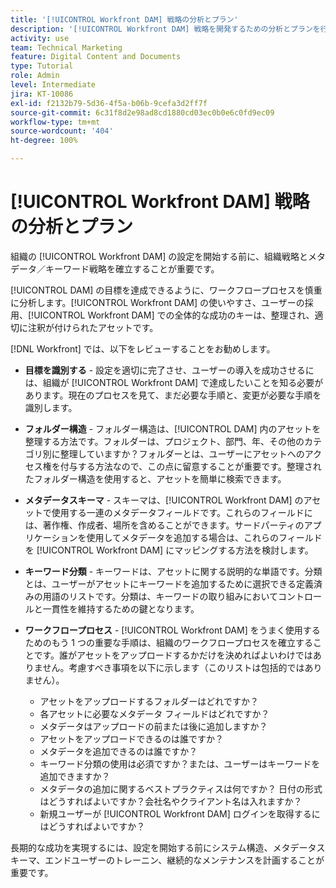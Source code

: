 ```yaml
---
title: '[!UICONTROL Workfront DAM] 戦略の分析とプラン'
description: '[!UICONTROL Workfront DAM] 戦略を開発するための分析とプランを行う方法について説明します。'
activity: use
team: Technical Marketing
feature: Digital Content and Documents
type: Tutorial
role: Admin
level: Intermediate
jira: KT-10086
exl-id: f2132b79-5d36-4f5a-b06b-9cefa3d2ff7f
source-git-commit: 6c31f8d2e98ad8cd1880cd03ec0b0e6c0fd9ec09
workflow-type: tm+mt
source-wordcount: '404'
ht-degree: 100%

---
```


# [!UICONTROL Workfront DAM] 戦略の分析とプラン

組織の [!UICONTROL Workfront DAM] の設定を開始する前に、組織戦略とメタデータ／キーワード戦略を確立することが重要です。

[!UICONTROL DAM] の目標を達成できるように、ワークフロープロセスを慎重に分析します。[!UICONTROL Workfront DAM] の使いやすさ、ユーザーの採用、[!UICONTROL Workfront DAM] での全体的な成功のキーは、整理され、適切に注釈が付けられたアセットです。

[!DNL Workfront] では、以下をレビューすることをお勧めします。

* **目標を識別する** - 設定を適切に完了させ、ユーザーの導入を成功させるには、組織が [!UICONTROL Workfront DAM] で達成したいことを知る必要があります。現在のプロセスを見て、まだ必要な手順と、変更が必要な手順を識別します。
* **フォルダー構造** - フォルダー構造は、[!UICONTROL DAM] 内のアセットを整理する方法です。フォルダーは、プロジェクト、部門、年、その他のカテゴリ別に整理していますか？フォルダーとは、ユーザーにアセットへのアクセス権を付与する方法なので、この点に留意することが重要です。整理されたフォルダー構造を使用すると、アセットを簡単に検索できます。
* **メタデータスキーマ** - スキーマは、[!UICONTROL Workfront DAM] のアセットで使用する一連のメタデータフィールドです。これらのフィールドには、著作権、作成者、場所を含めることができます。サードパーティのアプリケーションを使用してメタデータを追加する場合は、これらのフィールドを [!UICONTROL Workfront DAM] にマッピングする方法を検討します。
* **キーワード分類** - キーワードは、アセットに関する説明的な単語です。分類とは、ユーザーがアセットにキーワードを追加するために選択できる定義済みの用語のリストです。分類は、キーワードの取り組みにおいてコントロールと一貫性を維持するための鍵となります。
* **ワークフロープロセス** - [!UICONTROL Workfront DAM] をうまく使用するためのもう 1 つの重要な手順は、組織のワークフロープロセスを確立することです。誰がアセットをアップロードするかだけを決めればよいわけではありません。考慮すべき事項を以下に示します（このリストは包括的ではありません）。

   * アセットをアップロードするフォルダーはどれですか？
   * 各アセットに必要なメタデータ フィールドはどれですか？
   * メタデータはアップロードの前または後に追加しますか？
   * アセットをアップロードできるのは誰ですか？
   * メタデータを追加できるのは誰ですか？
   * キーワード分類の使用は必須ですか？または、ユーザーはキーワードを追加できますか？
   * メタデータの追加に関するベストプラクティスは何ですか？ 日付の形式はどうすればよいですか？会社名やクライアント名は入れますか？
   * 新規ユーザーが [!UICONTROL Workfront DAM] ログインを取得するにはどうすればよいですか？

長期的な成功を実現するには、設定を開始する前にシステム構造、メタデータスキーマ、エンドユーザーのトレーニン、継続的なメンテナンスを計画することが重要です。
